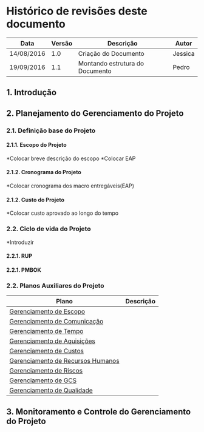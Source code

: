 # Histórico de revisões deste documento

|Data|Versão|Descrição|Autor|
|----|------|---------|-------|
| 14/08/2016| 1.0 |Criação do Documento |Jessica |
| 19/09/2016| 1.1 |Montando estrutura do Documento |Pedro |

## 1. Introdução

## 2. Planejamento do Gerenciamento do Projeto

### 2.1. Definição base do Projeto
#### 2.1.1. Escopo do Projeto

*Colocar breve descrição do escopo
*Colocar EAP

#### 2.1.2. Cronograma do Projeto

*Colocar cronograma dos macro entregáveis(EAP) 

#### 2.1.2. Custo do Projeto

*Colocar custo aprovado ao longo do tempo

### 2.2. Ciclo de vida do Projeto

*Introduzir 

#### 2.2.1. RUP

#### 2.2.1. PMBOK

### 2.2. Planos Auxiliares do Projeto

|Plano|Descrição|
|-----|---------|
|[Gerenciamento de Escopo](https://github.com/fga-gpp-mds/2016.2-SAS_FGA/wiki/Gerenciamento-de-Escopo)||
|[Gerenciamento de Comunicação](https://github.com/fga-gpp-mds/2016.2-SAS_FGA/wiki/Gerenciamento-de-Comunica%C3%A7%C3%A3o)||
|[Gerenciamento de Tempo](https://github.com/fga-gpp-mds/2016.2-SAS_FGA/wiki/Gerenciamento-de-Tempo)||
|[Gerenciamento de Aquisições](https://github.com/fga-gpp-mds/2016.2-SAS_FGA/wiki/Gerenciamento-de-Aquisi%C3%A7%C3%B5es)||
|[Gerenciamento de Custos](https://github.com/fga-gpp-mds/2016.2-SAS_FGA/wiki/Gerenciamento-de-Custos)||
|[Gerenciamento de Recursos Humanos](https://github.com/fga-gpp-mds/2016.2-SAS_FGA/wiki/Gerenciamento-de-Recursos-Humanos)||
|[Gerenciamento de Riscos](https://github.com/fga-gpp-mds/2016.2-SAS_FGA/wiki/Gerenciamento-de-Riscos)||
|[Gerenciamento de GCS](https://github.com/fga-gpp-mds/2016.2-SAS_FGA/wiki/Plano-de-Ger%C3%AAncia-de-Configura%C3%A7%C3%A3o-de-Software)||
|[Gerenciamento de Qualidade](https://github.com/fga-gpp-mds/2016.2-SAS_FGA/wiki/Gerenciamento-de-Qualidade)||

## 3. Monitoramento e Controle do Gerenciamento do Projeto
